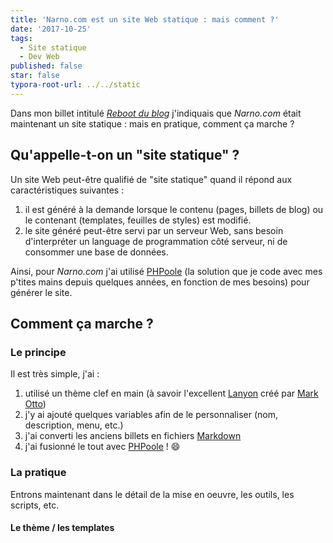 ```yaml
---
title: 'Narno.com est un site Web statique : mais comment ?'
date: '2017-10-25'
tags:
  - Site statique
  - Dev Web
published: false
star: false
typora-root-url: ../../static
---
```


Dans mon billet intitulé [*Reboot du blog*](/blog/reboot-du-blog) j'indiquais que *Narno.com* était maintenant un site statique : mais en pratique, comment ça marche ?

## Qu'appelle-t-on un "site statique" ?

Un site Web peut-être qualifié de "site statique" quand il répond aux caractéristiques suivantes :

1. il est généré à la demande lorsque le contenu (pages, billets de blog) ou le contenant (templates, feuilles de styles) est modifié.
2. le site généré peut-être servi par un serveur Web, sans besoin d'interpréter un language de programmation côté serveur, ni de consommer une base de données.

Ainsi, pour *Narno.com* j'ai utilisé [PHPoole](https://phpoole.org) (la solution que je code avec mes p'tites mains depuis quelques années, en fonction de mes besoins) pour générer le site.

## Comment ça marche ?

### Le principe

Il est très simple, j'ai :

1. utilisé un thème clef en main (à savoir l'excellent [Lanyon](https://github.com/poole/lanyon) créé par [Mark Otto](https://github.com/mdo))
2. j'y ai ajouté quelques variables afin de le personnaliser (nom, description, menu, etc.)
3. j'ai converti les anciens billets en fichiers [Markdown]()
4. j'ai fusionné le tout avec [PHPoole](https://phpoole.org) ! :smile:

### La pratique

Entrons maintenant dans le détail de la mise en oeuvre, les outils, les scripts, etc.

#### Le thème / les templates

